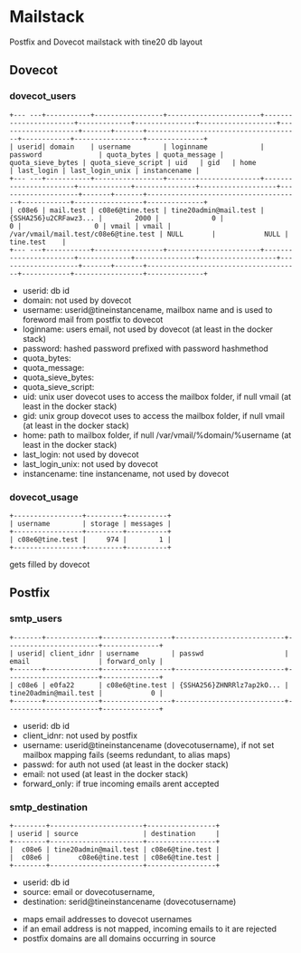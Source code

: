 # Mailstack

Postfix and Dovecot mailstack with tine20 db layout

## Dovecot

### dovecot_users

```
+--- ---+-----------+-----------------+-----------------------+-----------------------+-------------+---------------+-------------------+--------------------+-------+-------+--------------------------------------+------------+-----------------+--------------+
| userid| domain    | username        | loginname             | password              | quota_bytes | quota_message | quota_sieve_bytes | quota_sieve_script | uid   | gid   | home                                 | last_login | last_login_unix | instancename |
+--- ---+-----------+-----------------+-----------------------+-----------------------+-------------+---------------+-------------------+--------------------+-------+-------+--------------------------------------+------------+-----------------+--------------+
| c08e6 | mail.test | c08e6@tine.test | tine20admin@mail.test | {SSHA256}u2CRFawz3... |        2000 |             0 |                 0 |                  0 | vmail | vmail | /var/vmail/mail.test/c08e6@tine.test | NULL       |            NULL | tine.test    |
+--- ---+-----------+-----------------+-----------------------+-----------------------+-------------+---------------+-------------------+--------------------+-------+-------+--------------------------------------+------------+-----------------+--------------+
```
+ userid: db id
+ domain: not used by dovecot
+ username: userid@tineinstancename, mailbox name and is used to foreword mail from postfix to dovecot
+ loginname: users email, not used by dovecot (at least in the docker stack)
+ password: hashed password prefixed with password hashmethod
+ quota_bytes:
+ quota_message:
+ quota_sieve_bytes:
+ quota_sieve_script:
+ uid: unix user dovecot uses to access the mailbox folder, if null vmail (at least in the docker stack)
+ gid: unix group dovecot uses to access the mailbox folder, if null vmail (at least in the docker stack)
+ home: path to mailbox folder, if null /var/vmail/%domain/%username (at least in the docker stack)
+ last_login: not used by dovecot
+ last_login_unix: not used by dovecot
+ instancename: tine instancename, not used by dovecot


### dovecot_usage
```
+-----------------+---------+----------+
| username        | storage | messages |
+-----------------+---------+----------+
| c08e6@tine.test |     974 |        1 |
+-----------------+---------+----------+
```
gets filled by dovecot

## Postfix

### smtp_users
```
+-------+-------------+-----------------+---------------------------+-----------------------+--------------+
| userid| client_idnr | username        | passwd                    | email                 | forward_only |
+-------+-------------+-----------------+---------------------------+-----------------------+--------------+
| c08e6 | e0fa22      | c08e6@tine.test | {SSHA256}ZHNRRlz7ap2kO... | tine20admin@mail.test |            0 |
+-------+-------------+-----------------+---------------------------+-----------------------+--------------+
```

+ userid: db id
+ client_idnr: not used by postfix
+ username: userid@tineinstancename (dovecotusername), if not set mailbox mapping fails (seems redundant, to alias maps)
+ passwd: for auth not used (at least in the docker stack)
+ email: not used (at least in the docker stack)
+ forward_only: if true incoming emails arent accepted

### smtp_destination
```
+--------+-----------------------+-----------------+
| userid | source                | destination     |
+--------+-----------------------+-----------------+
|  c08e6 | tine20admin@mail.test | c08e6@tine.test |
|  c08e6 |       c08e6@tine.test | c08e6@tine.test |
+--------+-----------------------+-----------------+
```
+ userid: db id
+ source: email or dovecotusername,
+ destination: serid@tineinstancename (dovecotusername)

- maps email addresses to dovecot usernames
- if an email address is not mapped, incoming emails to it are rejected
- postfix domains are all domains occurring in source